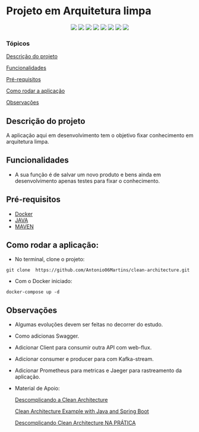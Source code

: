 <h1>Projeto em Arquitetura limpa</h1> 

<p align="center">
  <img src="https://img.shields.io/static/v1?label=spring&message=framework&color=green&style=for-the-badge&logo=SPRING"/>
  <img src="http://img.shields.io/static/v1?label=Spring&message=3.0.0&color=red&style=for-the-badge&logo=spring"/>
  <img src="https://img.shields.io/static/v1?label=&message=WebFlux&color=gray&style=for-the-badge&logo=WebFlux"/>
  <img src="https://img.shields.io/static/v1?label=&message=Docker&color=gray&style=for-the-badge&logo=Docker"/>
  <img src="https://img.shields.io/static/v1?label=&message=JAVA-17&color=brightgreen&style=for-the-badge&logo=WebFlux"/>
  <img src="https://img.shields.io/static/v1?label=&message=MongoDb&color=green&style=for-the-badge&logo=WebFlux"/>
  <img src="http://img.shields.io/static/v1?label=TESTES&message=%3E1&color=GREEN&style=for-the-badge"/>
  <img src="http://img.shields.io/static/v1?label=STATUS&message=EM%20DESENVOLVIMENTO&color=RED&style=for-the-badge"/>
</p>


### Tópicos

[Descrição do projeto](#descrição-do-projeto)

[Funcionalidades](#funcionalidades)

[Pré-requisitos](#pré-requisitos)

[Como rodar a aplicação](#como-rodar-a-aplicação)

[Observações](#observações)


## Descrição do projeto

<p align="justify">
  A aplicação aqui em desenvolvimento tem o objetivo fixar conhecimento em arquitetura limpa. 
</p>

## Funcionalidades

* A sua função é de salvar um novo produto e bens ainda em desenvolvimento apenas testes para fixar o conhecimento.


## Pré-requisitos

* [Docker](https://docs.docker.com/get-docker/)
* [JAVA](https://www.java.com/pt-BR/)
* [MAVEN](https://maven.apache.org/)


## Como rodar a aplicação:

* No terminal, clone o projeto:
```
git clone  https://github.com/Antonio06Martins/clean-architecture.git
```

* Com o Docker iniciado:
```
docker-compose up -d
```

## Observações
* Algumas evoluções devem ser feitas no decorrer do estudo.
* Como adicionas Swagger.
* Adicionar Client para consumir outra API com web-flux.
* Adicionar consumer e producer para com Kafka-stream.
* Adicionar Prometheus para metricas e Jaeger para rastreamento da aplicação.


* Material de Apoio:

  [Descomplicando a Clean Architecture](https://medium.com/luizalabs/descomplicando-a-clean-architecture-cf4dfc4a1ac6)

  [Clean Architecture Example with Java and Spring Boot](https://medium.com/swlh/clean-architecture-java-spring-fea51e26e00)

  [Descomplicando Clean Architecture NA PRÁTICA](https://www.udemy.com/course/descomplicando-clean-architecture-na-pratica/)
